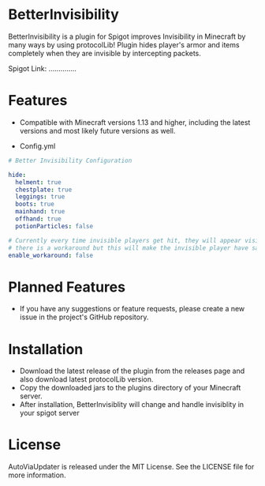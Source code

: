 # BetterInvisibility
BetterInvisibility is a plugin for Spigot improves Invisibility in Minecraft by many ways by using protocolLib! Plugin hides player's armor and items completely when they are invisible by intercepting packets.

Spigot Link: …………..

# Features
- Compatible with Minecraft versions 1.13 and higher, including the latest versions and most likely future versions as well.

- Config.yml 
```yaml 
# Better Invisibility Configuration

hide:
  helment: true
  chestplate: true
  leggings: true
  boots: true
  mainhand: true
  offhand: true
  potionParticles: false

# Currently every time invisible players get hit, they will appear visible for a split second for the hit animation but
# there is a workaround but this will make the invisible player have same knockback from every attack (custom knockback)
enable_workaround: false
```

# Planned Features
- If you have any suggestions or feature requests, please create a new issue in the project's GitHub repository.

# Installation
- Download the latest release of the plugin from the releases page and also download latest protocolLib version.
- Copy the downloaded jars to the plugins directory of your Minecraft server.
- After installation, BetterInvisiblity will change and handle invisiblity in your spigot server


# License
AutoViaUpdater is released under the MIT License. See the LICENSE file for more information.
